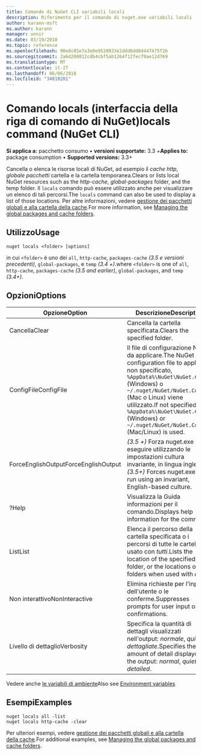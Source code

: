 ```yaml
---
title: Comando di NuGet CLI variabili locali
description: Riferimento per il comando di nuget.exe variabili locali
author: karann-msft
ms.author: karann
manager: unnir
ms.date: 03/19/2018
ms.topic: reference
ms.openlocfilehash: 90e8c85e7a3e0e9520933e2ddd6dd84447475f2b
ms.sourcegitcommit: 2a6d200012cdb4cbf5ab1264f12fecf9ae12d769
ms.translationtype: MT
ms.contentlocale: it-IT
ms.lasthandoff: 06/06/2018
ms.locfileid: "34818201"
---
```

# <a name="locals-command-nuget-cli"></a><span data-ttu-id="fd010-103">Comando locals (interfaccia della riga di comando di NuGet)</span><span class="sxs-lookup"><span data-stu-id="fd010-103">locals command (NuGet CLI)</span></span>

<span data-ttu-id="fd010-104">**Si applica a:** pacchetto consumo &bullet; **versioni supportate:** 3.3 +</span><span class="sxs-lookup"><span data-stu-id="fd010-104">**Applies to:** package consumption &bullet; **Supported versions:** 3.3+</span></span>

<span data-ttu-id="fd010-105">Cancella o elenca le risorse locali di NuGet, ad esempio il *cache http*, *globale pacchetti* cartella e la cartella temporanea.</span><span class="sxs-lookup"><span data-stu-id="fd010-105">Clears or lists local NuGet resources such as the *http-cache*, *global-packages* folder, and the temp folder.</span></span> <span data-ttu-id="fd010-106">Il `locals` comando può essere utilizzato anche per visualizzare un elenco di tali percorsi.</span><span class="sxs-lookup"><span data-stu-id="fd010-106">The `locals` command can also be used to display a list of those locations.</span></span> <span data-ttu-id="fd010-107">Per altre informazioni, vedere [gestione dei pacchetti globali e alla cartella della cache](../consume-packages/managing-the-global-packages-and-cache-folders.md).</span><span class="sxs-lookup"><span data-stu-id="fd010-107">For more information, see [Managing the global packages and cache folders](../consume-packages/managing-the-global-packages-and-cache-folders.md).</span></span>

## <a name="usage"></a><span data-ttu-id="fd010-108">Utilizzo</span><span class="sxs-lookup"><span data-stu-id="fd010-108">Usage</span></span>

```cli
nuget locals <folder> [options]
```

<span data-ttu-id="fd010-109">in cui `<folder>` è uno dei `all`, `http-cache`, `packages-cache` *(3.5 e versioni precedenti)*, `global-packages`, e `temp` *(3.4 +)*.</span><span class="sxs-lookup"><span data-stu-id="fd010-109">where `<folder>` is one of `all`, `http-cache`, `packages-cache` *(3.5 and earlier)*, `global-packages`, and `temp` *(3.4+)*.</span></span>

## <a name="options"></a><span data-ttu-id="fd010-110">Opzioni</span><span class="sxs-lookup"><span data-stu-id="fd010-110">Options</span></span>

| <span data-ttu-id="fd010-111">Opzione</span><span class="sxs-lookup"><span data-stu-id="fd010-111">Option</span></span> | <span data-ttu-id="fd010-112">Descrizione</span><span class="sxs-lookup"><span data-stu-id="fd010-112">Description</span></span> |
| --- | --- |
| <span data-ttu-id="fd010-113">Cancella</span><span class="sxs-lookup"><span data-stu-id="fd010-113">Clear</span></span> | <span data-ttu-id="fd010-114">Cancella la cartella specificata.</span><span class="sxs-lookup"><span data-stu-id="fd010-114">Clears the specified folder.</span></span> |
| <span data-ttu-id="fd010-115">ConfigFile</span><span class="sxs-lookup"><span data-stu-id="fd010-115">ConfigFile</span></span> | <span data-ttu-id="fd010-116">Il file di configurazione NuGet da applicare.</span><span class="sxs-lookup"><span data-stu-id="fd010-116">The NuGet configuration file to apply.</span></span> <span data-ttu-id="fd010-117">Se non specificato, `%AppData%\NuGet\NuGet.Config` (Windows) o `~/.nuget/NuGet/NuGet.Config` (Mac o Linux) viene utilizzato.</span><span class="sxs-lookup"><span data-stu-id="fd010-117">If not specified, `%AppData%\NuGet\NuGet.Config` (Windows) or `~/.nuget/NuGet/NuGet.Config` (Mac/Linux) is used.</span></span>|
| <span data-ttu-id="fd010-118">ForceEnglishOutput</span><span class="sxs-lookup"><span data-stu-id="fd010-118">ForceEnglishOutput</span></span> | <span data-ttu-id="fd010-119">*(3.5 +)*  Forza nuget.exe per eseguire utilizzando le impostazioni cultura invariante, in lingua inglese.</span><span class="sxs-lookup"><span data-stu-id="fd010-119">*(3.5+)* Forces nuget.exe to run using an invariant, English-based culture.</span></span> |
| <span data-ttu-id="fd010-120">?</span><span class="sxs-lookup"><span data-stu-id="fd010-120">Help</span></span> | <span data-ttu-id="fd010-121">Visualizza la Guida informazioni per il comando.</span><span class="sxs-lookup"><span data-stu-id="fd010-121">Displays help information for the command.</span></span> |
| <span data-ttu-id="fd010-122">List</span><span class="sxs-lookup"><span data-stu-id="fd010-122">List</span></span> | <span data-ttu-id="fd010-123">Elenca il percorso della cartella specificata o i percorsi di tutte le cartelle se usato con *tutti*.</span><span class="sxs-lookup"><span data-stu-id="fd010-123">Lists the location of the specified folder, or the locations of all folders when used with *all*.</span></span> |
| <span data-ttu-id="fd010-124">Non interattivo</span><span class="sxs-lookup"><span data-stu-id="fd010-124">NonInteractive</span></span> | <span data-ttu-id="fd010-125">Elimina richieste per l'input dell'utente o le conferme.</span><span class="sxs-lookup"><span data-stu-id="fd010-125">Suppresses prompts for user input or confirmations.</span></span> |
| <span data-ttu-id="fd010-126">Livello di dettaglio</span><span class="sxs-lookup"><span data-stu-id="fd010-126">Verbosity</span></span> | <span data-ttu-id="fd010-127">Specifica la quantità di dettagli visualizzati nell'output: *normale*, *quiet*, *dettagliate*.</span><span class="sxs-lookup"><span data-stu-id="fd010-127">Specifies the amount of detail displayed in the output: *normal*, *quiet*, *detailed*.</span></span> |

<span data-ttu-id="fd010-128">Vedere anche [le variabili di ambiente](cli-ref-environment-variables.md)</span><span class="sxs-lookup"><span data-stu-id="fd010-128">Also see [Environment variables](cli-ref-environment-variables.md)</span></span>

## <a name="examples"></a><span data-ttu-id="fd010-129">Esempi</span><span class="sxs-lookup"><span data-stu-id="fd010-129">Examples</span></span>

```cli
nuget locals all -list
nuget locals http-cache -clear
```

<span data-ttu-id="fd010-130">Per ulteriori esempi, vedere [gestione dei pacchetti globali e alla cartella della cache](../consume-packages/managing-the-global-packages-and-cache-folders.md).</span><span class="sxs-lookup"><span data-stu-id="fd010-130">For additional examples, see [Managing the global packages and cache folders](../consume-packages/managing-the-global-packages-and-cache-folders.md).</span></span>
